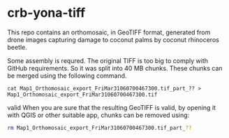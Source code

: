 # crb-yona-tiff

This repo contains an orthomosaic, in GeoTIFF format, generated from drone images capturing damage to coconut palms by coconut rhinoceros beetle.

Some assembly is requred. The original TIFF is too big to comply with GitHub requirements. So it was split into 40 MB chunks. These chunks can be merged using the following command. 

```
cat Map1_Orthomosaic_export_FriMar31060700467300.tif_part_?? > Map1_Orthomosaic_export_FriMar31060700467300.tif
```
valid
When you are sure that the resulting GeoTIFF is valid, by opening it with QGIS or other suitable app, chunks can be removed using:

```bash
rm Map1_Orthomosaic_export_FriMar31060700467300.tif_part_??
```


